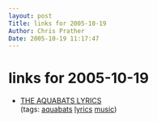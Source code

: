 ```yaml
---
layout: post
Title: links for 2005-10-19  
Author: Chris Prather
Date: 2005-10-19 11:17:47
---
```


# links for 2005-10-19
<ul class="delicious">
	<li>
		<div class="delicious-link"><a href="http://www.plyrics.com/a/aquabats.html">THE AQUABATS LYRICS</a></div>
		<div class="delicious-tags">(tags: <a href="http://del.icio.us/perigrin/aquabats">aquabats</a> <a href="http://del.icio.us/perigrin/lyrics">lyrics</a> <a href="http://del.icio.us/perigrin/music">music</a>)</div>
	</li>
</ul>

